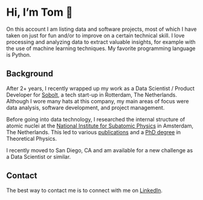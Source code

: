 # Hi, I’m Tom 👋

On this account I am listing data and software projects, most of which I have taken on just for fun and/or to improve on a certain technical skill. I love processing and analyzing data to extract valuable insights, for example with the use of machine learning techniques. My favorite programming language is Python.

## Background

After 2+ years, I recently wrapped up my work as a Data Scientist / Product Developer for [Sobolt](https://www.sobolt.com/), a tech start-up in Rotterdam, The Netherlands. Although I wore many hats at this company, my main areas of focus were data analysis, software development, and project management.

Before going into data technology, I researched the internal structure of atomic nuclei at the [National Institute for Subatomic Physics](https://www.nikhef.nl/en/) in Amsterdam, The Netherlands. This led to various [publications](https://inspirehep.net/authors/1257922?ui-citation-summary=true) and a [PhD degree](https://research.rug.nl/en/publications/mapping-the-internal-structure-of-hadrons-through-color-and-spin-) in Theoretical Physics.

I recently moved to San Diego, CA and am available for a new challenge as a Data Scientist or similar.

## Contact

The best way to contact me is to connect with me on [LinkedIn](https://www.linkedin.com/in/tvdaal/).
